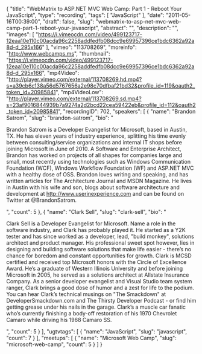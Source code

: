 {
  "title": "WebMatrix to ASP.NET MVC Web Camp: Part 1 - Reboot Your JavaScript",
  "type": "recording",
  "tags": [
    "JavaScript"
  ],
  "date": "2011-05-16T00:39:00",
  "draft": false,
  "slug": "webmatrix-to-asp-net-mvc-web-camp-part-1-reboot-your-javascript",
  "abstract": "",
  "description": "",
  "images": [
    "https://i.vimeocdn.com/video/499123717-12eaa10e110c00acda96c2258addfedfb08dcc9e69957396ce1bdc6362a92a8d-d_295x166"
  ],
  "vimeo": "113708269",
  "moreinfo": "http://www.webcamps.ms",
  "thumbnail": "https://i.vimeocdn.com/video/499123717-12eaa10e110c00acda96c2258addfedfb08dcc9e69957396ce1bdc6362a92a8d-d_295x166",
  "mp4Video": "http://player.vimeo.com/external/113708269.hd.mp4?s=a39cb6c138a56d5767656a2e98c70dfbaf21bd32&profile_id=119&oauth2_token_id=20985841",
  "mp4VideoLow": "http://player.vimeo.com/external/113708269.sd.mp4?s=23af9016844939b7a9274a2d2bcd22cea59422eb&profile_id=112&oauth2_token_id=20985841",
  "recordingID": 702,
  "speakers": [
    {
      "name": "Brandon Satrom",
      "slug": "brandon-satrom",
      "bio": "<p>Brandon Satrom is a Developer Evangelist for Microsoft, based in Austin, TX. He has eleven years of industry experience, splitting his time evenly between consulting/service organizations and internal IT shops before joining Microsoft in June of 2010. A Software and Enterprise Architect, Brandon has worked on projects of all shapes for companies large and small, most recently using technologies such as Windows Communication Foundation (WCF), Windows Workflow Foundation (WF) and ASP.NET MVC with a healthy dose of OSS. Brandon loves writing and speaking, and has written articles for The Architecture Journal and MSDN Magazine. He lives in Austin with his wife and son, blogs about software architecture and development at http://www.userinexperience.com and can be found on Twitter at @BrandonSatrom.</p>",
      "count": 5
    },
    {
      "name": "Clark Sell",
      "slug": "clark-sell",
      "bio": "<p>Clark Sell is a Developer Evangelist for Microsoft. Name a role in the software industry, and Clark has probably played it. He started as a Y2K tester and has since worked as a developer, lead, \"build monkey\", solutions architect and product manager. His professional sweet spot however, lies in designing and building software solutions that make life easier - there&rsquo;s no chance for boredom and constant opportunities for growth. Clark is MCSD certified and received top Microsoft honors with the Circle of Excellence Award. He&rsquo;s a graduate of Western Illinois University and before joining Microsoft in 2005, he served as a solutions architect at Allstate Insurance Company. As a senior developer evangelist and Visual Studio team system ranger, Clark brings a good dose of humor and a zest for life to the podium. You can hear Clark&rsquo;s technical musings on \"The Smackdown\" at DeveloperSmackdown.com and The Thirsty Developer Podcast - or find him getting grease under his nails in the garage. Clark&rsquo;s a muscle car fanatic who&rsquo;s currently finishing a body-off restoration of his 1970 Chevrolet Camaro while driving his 1968 Camaro SS.</p>",
      "count": 5
    }
  ],
  "ugtvtags": [
    {
      "name": "JavaScript",
      "slug": "javascript",
      "count": 7
    }
  ],
  "meetups": [
    {
      "name": "Microsoft Web Camp",
      "slug": "microsoft-web-camp",
      "count": 5
    }
  ]
}
